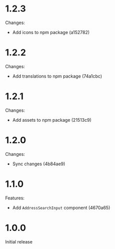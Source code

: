 # 1.2.3

Changes:

- Add icons to npm package (a152782)

# 1.2.2

Changes:

- Add translations to npm package (74a1cbc)

# 1.2.1

Changes:

- Add assets to npm package (21513c9)

# 1.2.0

Changes:

- Sync changes (4b84ae9)

# 1.1.0

Features:

- Add `AddressSearchInput` component (4670a65)

# 1.0.0

Initial release
